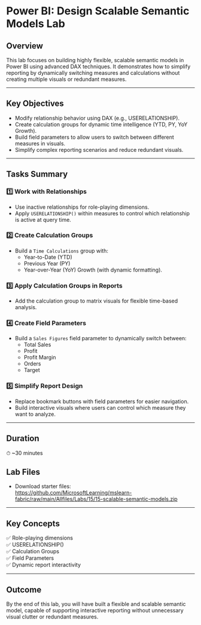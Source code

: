 # Power BI: Design Scalable Semantic Models Lab

## Overview

This lab focuses on building highly flexible, scalable semantic models in Power BI using advanced DAX techniques. It demonstrates how to simplify reporting by dynamically switching measures and calculations without creating multiple visuals or redundant measures.

---

## Key Objectives

- Modify relationship behavior using DAX (e.g., USERELATIONSHIP).
- Create calculation groups for dynamic time intelligence (YTD, PY, YoY Growth).
- Build field parameters to allow users to switch between different measures in visuals.
- Simplify complex reporting scenarios and reduce redundant visuals.

---

## Tasks Summary

### 1️⃣ Work with Relationships
- Use inactive relationships for role-playing dimensions.
- Apply `USERELATIONSHIP()` within measures to control which relationship is active at query time.

### 2️⃣ Create Calculation Groups
- Build a `Time Calculations` group with:
  - Year-to-Date (YTD)
  - Previous Year (PY)
  - Year-over-Year (YoY) Growth (with dynamic formatting).

### 3️⃣ Apply Calculation Groups in Reports
- Add the calculation group to matrix visuals for flexible time-based analysis.

### 4️⃣ Create Field Parameters
- Build a `Sales Figures` field parameter to dynamically switch between:
  - Total Sales
  - Profit
  - Profit Margin
  - Orders
  - Target

### 5️⃣ Simplify Report Design
- Replace bookmark buttons with field parameters for easier navigation.
- Build interactive visuals where users can control which measure they want to analyze.

---

## Duration

⏱ ~30 minutes

## Lab Files

- Download starter files:  
  https://github.com/MicrosoftLearning/mslearn-fabric/raw/main/Allfiles/Labs/15/15-scalable-semantic-models.zip

---

## Key Concepts

✅ Role-playing dimensions  
✅ USERELATIONSHIP()  
✅ Calculation Groups  
✅ Field Parameters  
✅ Dynamic report interactivity  

---

## Outcome

By the end of this lab, you will have built a flexible and scalable semantic model, capable of supporting interactive reporting without unnecessary visual clutter or redundant measures.

